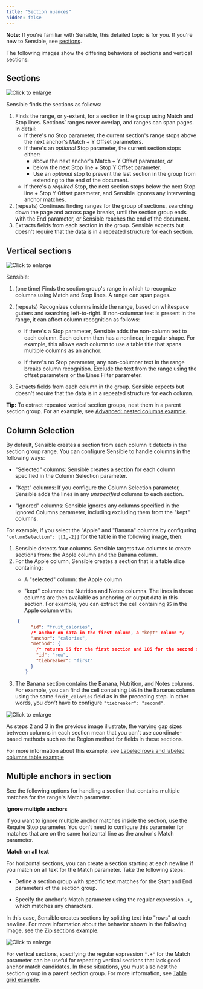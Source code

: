 ```yaml
---
title: "Section nuances"
hidden: false
---
```


**Note:** If you're familiar with Sensible, this detailed topic is for you. If you're new to Sensible, see [sections](doc:sections).

The following images show the differing behaviors of sections and vertical sections:

Sections
-----

![Click to enlarge](https://raw.githubusercontent.com/sensible-hq/sensible-docs/main/readme-sync/assets/v0/images/final/sections_concept_horizontal.png)

Sensible finds the sections as follows:

1. Finds the range, or y-extent, for a section in the group using Match and Stop lines.  Sections’  ranges never overlap, and ranges can span pages. In detail:
   - If there's *no* Stop parameter, the current section's range stops above the next anchor's Match + Y Offset parameters. 
   - If there's an *optional* Stop parameter, the current section stops either:
     -  above the next anchor's Match + Y Offset parameter, *or*
     - below the next Stop line + Stop Y Offset parameter. 
     - Use an *optional* stop to prevent the last section in the group from extending to the end of the document.
   - If there's a *required* Stop, the next section stops below the next Stop line + Stop Y Offset parameter, and Sensible ignores any intervening anchor matches.
2. (repeats) Continues finding ranges for the group of sections, searching down the page and across page breaks, until the section group ends with the End parameter, or Sensible reaches the end of the document.
3. Extracts fields from each section in the group. Sensible expects but doesn't require that the data is in a repeated structure for each section.

 

Vertical sections
-----



![Click to enlarge](https://raw.githubusercontent.com/sensible-hq/sensible-docs/main/readme-sync/assets/v0/images/final/sections_concept_vertical.png)

Sensible:

1. (one time) Finds the section group's range in which to recognize columns using Match and Stop lines. A range can span pages.
2. (repeats) Recognizes columns inside the range, based on whitespace gutters and searching left-to-right. If non-columnar text is present in the range, it can affect column recognition as follows:

   - If there's a Stop parameter, Sensible adds the non-column text to each column. Each column then has a nonlinear, irregular shape. For example, this allows each column to use a table title that spans multiple columns as an anchor. 

   - If there's no Stop parameter, any non-columnar text in the range breaks column recognition. Exclude the text from the range using the offset parameters or the Lines Filter parameter.
3. Extracts fields from each column in the group. Sensible expects but doesn't require that the data is in a repeated structure for each column.

**Tip:** To extract repeated vertical section groups, nest them in a parent section group.  For an example, see [Advanced: nested columns example](doc:sections-example-nested-columns).

Column Selection
----

By default, Sensible creates a section from each column it detects in the section group range. You can configure Sensible to handle columns in the following ways:

- "Selected" columns: Sensible creates a section for each column specified in the Column Selection parameter.

- "Kept" columns: If you configure the Column Selection parameter, Sensible adds the lines in any *unspecified* columns to each section.
- "Ignored" columns:  Sensible ignores any columns specified in the Ignored Columns parameter, including excluding them from the "kept" columns.

For example, if you select the "Apple" and "Banana" columns by configuring `"columnSelection": [[1,-2]]` for the table in the following image, then:

1. Sensible detects four columns. Sensible targets two columns to create sections from: the Apple column and the Banana column.
2. For the Apple column, Sensible creates a section that is a table slice containing:
   - A  "selected" column: the Apple column
   
   - "kept" columns: the Nutrition and Notes columns. The lines in these columns are then available as anchoring or output data in this section.
     For example, you can extract the cell containing `95` in the Apple column with:


  ```json
      {
           "id": "fruit_calories",
           /* anchor on data in the first column, a "kept" column */
           "anchor": "calories",
           "method": {
             /* returns 95 for the first section and 105 for the second section */  
             "id": "row",
             "tiebreaker": "first"
           }
         }
  ```

3. The Banana section contains the Banana, Nutrition, and Notes columns. For example, you can find the cell containing `105` in the Bananas column using the same `fruit_calories` field as in the preceding step. In other words, you *don't* have to configure `"tiebreaker": "second"`.  

![Click to enlarge](https://raw.githubusercontent.com/sensible-hq/sensible-docs/main/readme-sync/assets/v0/images/final/vertical_section_column_selection.png)

As steps 2 and 3 in the previous image illustrate, the varying gap sizes between columns in each section mean that you can't use coordinate-based methods such as the Region method for fields in these sections.

For more information about this example, see [Labeled rows and labeled columns table example](doc:sections-example-labeled-rows)

Multiple anchors in section
----

See the following options for handling a section that contains multiple matches for the range's Match parameter.

**Ignore multiple anchors**

If you want to ignore multiple anchor matches inside the section, use the Require Stop parameter. You don't need to configure this parameter for matches that are on the same horizontal line as the anchor's Match parameter.

**Match on all text**

For horizontal sections, you can create a section starting at each newline if you match on all text for the Match parameter. Take the following steps:

- Define a section group with specific text matches for the Start and End parameters of the section group.

- Specify the anchor's Match parameter using the regular expression `.+`, which matches any characters.

In this case, Sensible creates sections by splitting text into "rows" at each newline. For more information about the behavior shown in the following image, see the  [Zip sections example](doc:sections-example-zip).


![Click to enlarge](https://raw.githubusercontent.com/sensible-hq/sensible-docs/main/readme-sync/assets/v0/images/final/sections_match_all_anchors.png)

For vertical sections, specifying the regular expression `".+"`   for the Match parameter can be useful for repeating vertical sections that lack good anchor match candidates. In these situations, you must also nest the section group in a parent section group. For more information, see [Table grid example](doc:sections-example-table-grid).

















